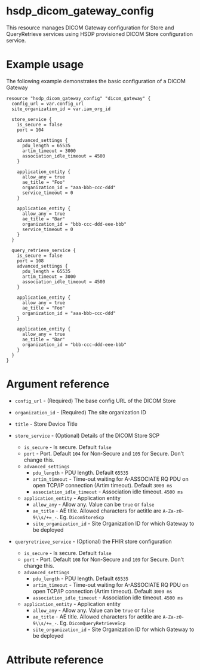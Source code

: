 # hsdp_dicom_gateway_config
This resource manages DICOM Gateway configuration for Store and QueryRetrieve services using HSDP provisioned DICOM Store configuration service.

# Example usage
The following example demonstrates the basic configuration of a DICOM Gateway

```hcl
resource "hsdp_dicom_gateway_config" "dicom_gateway" {
  config_url = var.config_url
  site_organization_id = var.iam_org_id
  
  store_service {
    is_secure = false
    port = 104
    
    advanced_settings {
      pdu_length = 65535
      artim_timeout = 3000
      association_idle_timeout = 4500
    }
    
    application_entity {
      allow_any = true
      ae_title = "Foo"
      organization_id = "aaa-bbb-ccc-ddd"
      service_timeout = 0
    }

    application_entity {
      allow_any = true
      ae_title = "Bar"
      organization_id = "bbb-ccc-ddd-eee-bbb"
      service_timeout = 0
    }
  }

  query_retrieve_service {
    is_secure = false
    port = 108
    advanced_settings {
      pdu_length = 65535
      artim_timeout = 3000
      association_idle_timeout = 4500
    }
    
    application_entity {
      allow_any = true
      ae_title = "Foo"
      organization_id = "aaa-bbb-ccc-ddd"
    }

    application_entity {
      allow_any = true
      ae_title = "Bar"
      organization_id = "bbb-ccc-ddd-eee-bbb"
    }
  }
}
```

# Argument reference

* `config_url` - (Required) The base config URL of the DICOM Store
* `organization_id` - (Required) The site organization ID
* `title` - Store Device Title
* `store_service` - (Optional) Details of the DICOM Store SCP
  * `is_secure` - Is secure. Default `false`
  * `port` - Port. Default `104` for Non-Secure and `105` for Secure. Don't change this.
  * `advanced_settings`
    * `pdu_length` - PDU length. Default `65535`
    * `artim_timeout` - Time-out waiting for A-ASSOCIATE RQ PDU on open TCP/IP connection (Artim timeout). Default `3000 ms`
    * `association_idle_timeout` - Association idle timeout. `4500 ms`
  * `application_entity` - Application entity
    * `allow_any` - Allow any. Value can be `true` or `false`
    * `ae_title` - AE title. Allowed characters for aetitle are `A-Za-z0-9\\s/+=_-`. Eg. `DicomStoreScp`
    * `site_organization_id` - Site Organization ID for which Gateway to be deployed

* `queryretrieve_service` - (Optional) the FHIR store configuration
  * `is_secure` - Is secure. Default `false`
  * `port` - Port. Default `108` for Non-Secure and `109` for Secure. Don't change this.
  * `advanced_settings`
    * `pdu_length` - PDU length. Default `65535`
    * `artim_timeout` - Time-out waiting for A-ASSOCIATE RQ PDU on open TCP/IP connection (Artim timeout). Default `3000 ms`
    * `association_idle_timeout` - Association idle timeout. `4500 ms`
  * `application_entity` - Application entity
    * `allow_any` - Allow any. Value can be `true` or `false`
    * `ae_title` - AE title. Allowed characters for aetitle are `A-Za-z0-9\\s/+=_-`. Eg. `DicomQueryRetrieveScp`
    * `site_organization_id` - Site Organization ID for which Gateway to be deployed

# Attribute reference
